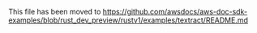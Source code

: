 This file has been moved to https://github.com/awsdocs/aws-doc-sdk-examples/blob/rust_dev_preview/rustv1/examples/textract/README.md
